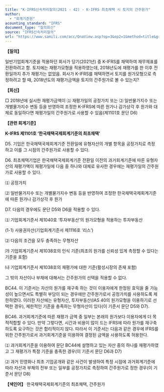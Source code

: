```yaml
---
title: "K-IFRS신속처리질의(2021 - 42) - K-IFRS 최초채택 시 토지의 간주원가"
author:
  - "회계기준원"
acounting_standard: "IFRS"
document_type: "질의회신"
source: "IFRS신속처리질의"
url: "https://www.samili.com/acc/QnaView.asp?op=3&op2=1&method=title&group=2124-15;1&orgcode=3&searchword=&page=20&code=K%2DIFRS%EC%8B%A0%EC%86%8D%EC%B2%98%EB%A6%AC%EC%A7%88%EC%9D%98%2D42%3A20210715"
---
```

**【질의】**

  

일반기업회계기준을 적용하던 회사가 당기(2021년) 중 K-IFRS를 채택하여 재무제표를 전환하려고 함. 토지에는 재평가모형을 적용하였는데, 2018년도에 재평가를 한 이후 전환일까지 추가 재평가는 없었음. 회사가 K-IFRS를 채택하면서 토지를 원가모형으로 측정하려고 할 때, 2018년도의 재평가금액을 토지의 간주원가로 볼 수 있는지?

  
  

**【회신】**

  

□ 2018년에 실시한 재평가금액이 ⑴ 재평가일의 공정가치 또는 ⑵ 일반물가지수 또는 개별물가지수 변동 등을 반영하여 조정한 K-IFRS에 따른 원가나 감가상각 후 원가와 대체로 동일하다면 재평가일의 간주원가로 사용할 수 있음(제1101호 문단 D6)

  
  

**【관련 회계기준】**

  

**K-IFRS 제1101호 ‘한국채택국제회계기준의 최초채택’**

  

D5. 기업은 한국채택국제회계기준 전환일에 유형자산의 개별 항목을 공정가치로 측정하고 이를 그 시점의 간주원가로 사용할 수 있다.

  

D6. 최초채택기업은 한국채택국제회계기준 전환일 이전의 과거회계기준에 따른 유형자산의 재평가액이 재평가일에 다음 중 하나와 대체로 유사한 경우에는 재평가일의 간주원가로 사용할 수 있다.

  

⑴ 공정가치

⑵ 일반물가지수 또는 개별물가지수 변동 등을 반영하여 조정한 한국채택국제회계기준에 따른 원가나 감가상각 후 원가

  

D7. 다음의 경우에도 문단 D5와 D6을 적용할 수 있다.

  

⑴ 기업회계기준서 제1040호 ‘투자부동산’의 원가모형을 적용하는 투자부동산

(1-1) 사용권자산(기업회계기준서 제1116호 ‘리스’)

⑵ 다음의 조건을 모두 충족하는 무형자산

㈎ 기업회계기준서 제1038호의 인식 기준(최초의 원가를 신뢰성 있게 측정할 수 있다는 기준을 포함)

㈏ 기업회계기준서 제1038호의 재평가에 대한 기준(활성시장의 존재 포함)

그 밖의 자산이나 부채에 대해서는 간주원가의 선택을 적용할 수 없다.

  

BC44. 이 기준서는 자산의 원가를 재구축 하는 것이 이용자에게 한정된 효익을 줄 가능성이 높으면서도 특별히 부담이 되는 경우에만 간주원가로서 공정가치를 사용하도록 제한하였다. 이러한 자산에는 유형자산, 투자부동산(IAS 40의 원가모형을 이용하기로 선택한 경우), 제한적인 기준을 충족하는 무형자산이 있다(이 기준서 문단 D5와 D7).

  

BC46. 과거회계기준에 따른 재평가 금액 중 일부는 본래의 원가보다 이용자에게 더 목적적합할 수 있다. 만약 그렇다면, 시간과 비용이 많이 드는 IFRS에 따라 원가를 재구축하도록 요구하는 것은 합리적이지 않다. 따라서 이 기준서는 다음과 같은 경우에 IFRS를 위한 간주원가로서 과거회계기준을 이용하여 결정된 금액을 사용하도록 허용한다.

  

⑴ 과거회계기준을 이용하여 문단 BC44에 설명하고 있는 자산 중의 하나를 재평가하였고 그 재평가가 특정 기준을 충족한 경우(이 기준서 문단 D6과 D7)

⑵ 과거 민영화나 최초 기업공개와 같은 사건이 발생하여 특정 시점에 과거회계기준에 따라 자산과 부채의 전부 또는 일부를 공정가치로 측정하여 간주원가로 정한 경우(이 기준서 문단 D8)

  
  

**【색인어】** 한국채택국제회계기준의 최초채택, 간주원가
